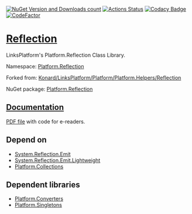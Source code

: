 [![NuGet Version and Downloads count](https://buildstats.info/nuget/Platform.Reflection)](https://www.nuget.org/packages/Platform.Reflection)
[![Actions Status](https://github.com/linksplatform/Reflection/workflows/CD/badge.svg)](https://github.com/linksplatform/Reflection/actions?workflow=CD)
[![Codacy Badge](https://api.codacy.com/project/badge/Grade/af08bf638ea6420faccd181b331a5999)](https://app.codacy.com/app/drakonard/Reflection?utm_source=github.com&utm_medium=referral&utm_content=linksplatform/Reflection&utm_campaign=Badge_Grade_Dashboard)
[![CodeFactor](https://www.codefactor.io/repository/github/linksplatform/reflection/badge/master)](https://www.codefactor.io/repository/github/linksplatform/reflection/overview/master)

# [Reflection](https://github.com/linksplatform/Reflection)

LinksPlatform's Platform.Reflection Class Library.

Namespace: [Platform.Reflection](https://linksplatform.github.io/Reflection/api/Platform.Reflection.html)

Forked from: [Konard/LinksPlatform/Platform/Platform.Helpers/Reflection](https://github.com/Konard/LinksPlatform/tree/822c3c283cab152489d49e6a1727ca76f8595ce2/Platform/Platform.Helpers/Reflection)

NuGet package: [Platform.Reflection](https://www.nuget.org/packages/Platform.Reflection)

## [Documentation](https://linksplatform.github.io/Reflection)
[PDF file](https://linksplatform.github.io/Reflection/Platform.Reflection.pdf) with code for e-readers.

## Depend on
*   [System.Reflection.Emit](https://www.nuget.org/packages/System.Reflection.Emit)
*   [System.Reflection.Emit.Lightweight](https://www.nuget.org/packages/System.Reflection.Emit.Lightweight)
*   [Platform.Collections](https://github.com/linksplatform/Collections)

## Dependent libraries
*   [Platform.Converters](https://github.com/linksplatform/Converters)
*   [Platform.Singletons](https://github.com/linksplatform/Singletons)
